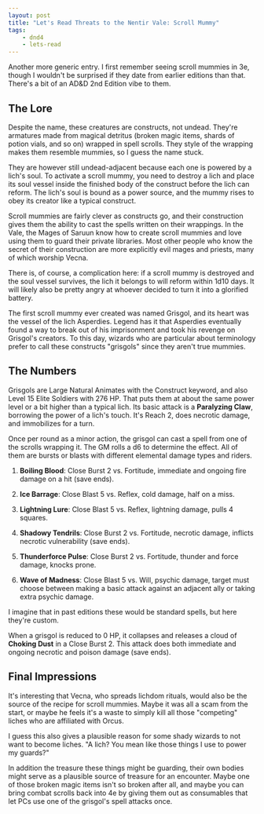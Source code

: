 ```yaml
---
layout: post
title: "Let's Read Threats to the Nentir Vale: Scroll Mummy"
tags:
    - dnd4
    - lets-read
---
```


Another more generic entry. I first remember seeing scroll mummies in 3e, though
I wouldn't be surprised if they date from earlier editions than that. There's a
bit of an AD&D 2nd Edition vibe to them.

## The Lore

Despite the name, these creatures are constructs, not undead. They're armatures
made from magical detritus (broken magic items, shards of potion vials, and so
on) wrapped in spell scrolls. They style of the wrapping makes them resemble
mummies, so I guess the name stuck.

They are however still undead-adjacent because each one is powered by a lich's
soul. To activate a scroll mummy, you need to destroy a lich and place its soul
vessel inside the finished body of the construct before the lich can
reform. The lich's soul is bound as a power source, and the mummy rises to obey
its creator like a typical construct.

Scroll mummies are fairly clever as constructs go, and their construction gives
them the ability to cast the spells written on their wrappings. In the Vale, the
Mages of Saruun know how to create scroll mummies and love using them to guard
their private libraries. Most other people who know the secret of their
construction are more explicitly evil mages and priests, many of which worship
Vecna.

There is, of course, a complication here: if a scroll mummy is destroyed and the
soul vessel survives, the lich it belongs to will reform within 1d10 days. It
will likely also be pretty angry at whoever decided to turn it into a glorified
battery.

The first scroll mummy ever created was named Grisgol, and its heart was the
vessel of the lich Asperdies. Legend has it that Asperdies eventually found a
way to break out of his imprisonment and took his revenge on Grisgol's
creators. To this day, wizards who are particular about terminology prefer to
call these constructs "grisgols" since they aren't true mummies.

## The Numbers

Grisgols are Large Natural Animates with the Construct keyword, and also Level
15 Elite Soldiers with 276 HP. That puts them at about the same power level or a
bit higher than a typical lich. Its basic attack is a **Paralyzing Claw**,
borrowing the power of a lich's touch. It's Reach 2, does necrotic damage, and
immobilizes for a turn.

Once per round as a minor action, the grisgol can cast a spell from one of the
scrolls wrapping it. The GM rolls a d6 to determine the effect. All of them are
bursts or blasts with different elemental damage types and riders.

1. **Boiling Blood**: Close Burst 2 vs. Fortitude, immediate and ongoing fire
   damage on a hit (save ends).

2. **Ice Barrage**: Close Blast 5 vs. Reflex, cold damage, half on a miss.

3. **Lightning Lure**: Close Blast 5 vs. Reflex, lightning damage, pulls 4
   squares.

4. **Shadowy Tendrils**: Close Burst 2 vs. Fortitude, necrotic damage, inflicts
   necrotic vulnerability (save ends).

5. **Thunderforce Pulse**: Close Burst 2 vs. Fortitude, thunder and force
   damage, knocks prone.

6. **Wave of Madness**: Close Blast 5 vs. Will, psychic damage, target must
   choose between making a basic attack against an adjacent ally or taking
   extra psychic damage.

I imagine that in past editions these would be standard spells, but here they're
custom.

When a grisgol is reduced to 0 HP, it collapses and releases a cloud of
**Choking Dust** in a Close Burst 2. This attack does both immediate and ongoing
necrotic and poison damage (save ends).

## Final Impressions

It's interesting that Vecna, who spreads lichdom rituals, would also be the
source of the recipe for scroll mummies. Maybe it was all a scam from the start,
or maybe he feels it's a waste to simply kill all those "competing" liches who
are affiliated with Orcus.

I guess this also gives a plausible reason for some shady wizards to not want to
become liches. "A lich? You mean like those things I use to power my guards?"

In addition the treasure these things might be guarding, their own bodies might
serve as a plausible source of treasure for an encounter. Maybe one of those
broken magic items isn't so broken after all, and maybe you can bring combat
scrolls back into 4e by giving them out as consumables that let PCs use one of
the grisgol's spell attacks once.
